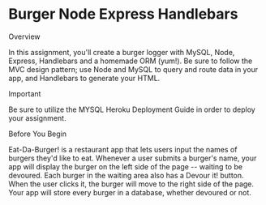 # Burger Node Express Handlebars


Overview

In this assignment, you'll create a burger logger with MySQL, Node, Express, Handlebars and a homemade ORM (yum!). Be sure to follow the MVC design pattern; use Node and MySQL to query and route data in your app, and Handlebars to generate your HTML.


Important

Be sure to utilize the MYSQL Heroku Deployment Guide in order to deploy your assignment.


Before You Begin


Eat-Da-Burger! is a restaurant app that lets users input the names of burgers they'd like to eat.
Whenever a user submits a burger's name, your app will display the burger on the left side of the page -- waiting to be devoured.
Each burger in the waiting area also has a Devour it! button. When the user clicks it, the burger will move to the right side of the page.
Your app will store every burger in a database, whether devoured or not.